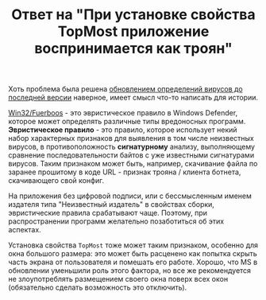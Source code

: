 ﻿---
title: "Ответ на \"При установке свойства TopMost приложение воспринимается как троян\""
se.owner.user_id: 240512
se.owner.display_name: "MSDN.WhiteKnight"
se.owner.link: "https://ru.stackoverflow.com/users/240512/msdn-whiteknight"
se.answer_id: 770402
se.question_id: 769043
se.post_type: answer
se.is_accepted: True
---
<p>Хоть проблема была решена <a href="https://chat.stackexchange.com/transcript/message/42225209#42225209">обновлением определений вирусов до последней версии</a> наверное, имеет смысл что-то написать для истории. </p>

<p><a href="https://www.microsoft.com/en-us/wdsi/threats/malware-encyclopedia-description?Name=Trojan:Win32/Fuerboos.A!cl" rel="nofollow noreferrer">Win32/Fuerboos</a> - это эвристическое правило в Windows Defender, которое может определять различные типы вредоносных программ. <strong>Эвристическое правило</strong> - это правило, которое использует некий набор характерных признаков для выявления в том числе неизвестных вирусов, в противоположность <strong>сигнатурному</strong> анализу, выполняющему сравнение последовательности байтов с уже известными сигнатурами вирусов. Таким признаком может быть, например, скачивание файла по заранее прошитому в коде URL - признак трояна / клиента ботнета, скачивающего свой конфиг.</p>

<p>На приложения без цифровой подписи, или с бессмысленным именем издателя типа "Неизвестный издатель" в свойствах сборки, эвристические правила срабатывают чаще. Поэтому, при распространении программ желательно позаботиться об этих аспектах.</p>

<p>Установка свойства <code>TopMost</code> тоже может таким признаком, особенно для окна большого размера: это может быть расценено как попытка скрыть часть экрана от пользователя и помешать его работе. Хорошо, что MS в обновлении уменьшили роль этого фактора, но все же рекомендуется не злоупотреблять размещением своего окна поверх всех окон (обязательно сделать возможность это отключить).</p>
